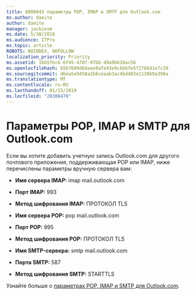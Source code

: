 ```yaml
---
title: 8000043 параметры POP, IMAP и SMTP для Outlook.com
ms.author: daeite
author: daeite
manager: jackiesm
ms.date: 5/30/2018
ms.audience: ITPro
ms.topic: article
ROBOTS: NOINDEX, NOFOLLOW
localization_priority: Priority
ms.assetid: 16b5fbc6-6f45-4707-97bb-49a9b610ac56
ms.openlocfilehash: b5b7609d6daee9afe43e9cb6bfe5f2766d1e7c39
ms.sourcegitcommit: d6ea5e9458a2b8ceaab3ac4bd483e1130b9a398a
ms.translationtype: MT
ms.contentlocale: ru-RU
ms.lasthandoff: 01/15/2019
ms.locfileid: "28308470"
---
```

# <a name="pop-imap-and-smtp-settings-for-outlookcom"></a>Параметры POP, IMAP и SMTP для Outlook.com

Если вы хотите добавить учетную запись Outlook.com для другого почтового приложения, поддерживающая POP или IMAP, ниже перечислены параметры вручную сервера вам:
  
- **Имя сервера IMAP:** imap mail.outlook.com 
    
- **Порт IMAP:** 993 
    
- **Метод шифрования IMAP:** ПРОТОКОЛ TLS 
    
- **Имя сервера POP:** pop mail.outlook.com 
    
- **Порт POP:** 995 
    
- **Метод шифрования POP:** ПРОТОКОЛ TLS 
    
- **Имя SMTP-сервера:** smtp mail.outlook.com 
    
- **Порта SMTP:** 587 
    
- **Метод шифрования SMTP:** STARTTLS 
    
Узнайте больше о [параметрах POP, IMAP и SMTP для Outlook.com](https://go.microsoft.com/fwlink/p/?linkid=2001402&amp;clcid=0x409).
  

